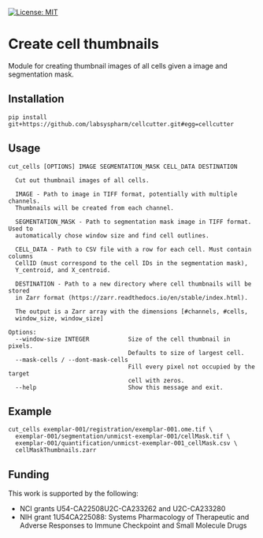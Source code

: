 [![License: MIT](https://img.shields.io/badge/License-MIT-yellow.svg)](https://opensource.org/licenses/MIT)

# Create cell thumbnails

Module for creating thumbnail images of all cells given a image and segmentation mask.

## Installation

```
pip install git+https://github.com/labsyspharm/cellcutter.git#egg=cellcutter
```

## Usage

```
cut_cells [OPTIONS] IMAGE SEGMENTATION_MASK CELL_DATA DESTINATION

  Cut out thumbnail images of all cells.

  IMAGE - Path to image in TIFF format, potentially with multiple channels.
  Thumbnails will be created from each channel.

  SEGMENTATION_MASK - Path to segmentation mask image in TIFF format. Used to
  automatically chose window size and find cell outlines.

  CELL_DATA - Path to CSV file with a row for each cell. Must contain columns
  CellID (must correspond to the cell IDs in the segmentation mask),
  Y_centroid, and X_centroid.

  DESTINATION - Path to a new directory where cell thumbnails will be stored
  in Zarr format (https://zarr.readthedocs.io/en/stable/index.html).

  The output is a Zarr array with the dimensions [#channels, #cells,
  window_size, window_size]

Options:
  --window-size INTEGER           Size of the cell thumbnail in pixels.
                                  Defaults to size of largest cell.
  --mask-cells / --dont-mask-cells
                                  Fill every pixel not occupied by the target
                                  cell with zeros.
  --help                          Show this message and exit.
```

## Example

```
cut_cells exemplar-001/registration/exemplar-001.ome.tif \
  exemplar-001/segmentation/unmicst-exemplar-001/cellMask.tif \
  exemplar-001/quantification/unmicst-exemplar-001_cellMask.csv \
  cellMaskThumbnails.zarr
```

## Funding

This work is supported by the following:

* NCI grants U54-CA22508U2C-CA233262 and U2C-CA233280
* NIH grant 1U54CA225088: Systems Pharmacology of Therapeutic and Adverse Responses to Immune Checkpoint and Small Molecule Drugs
